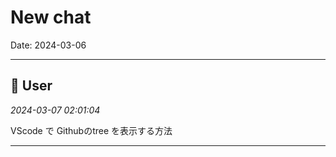# New chat

Date: 2024-03-06

---

## 👤 User
*2024-03-07 02:01:04*

VScode で Githubのtree を表示する方法

---

